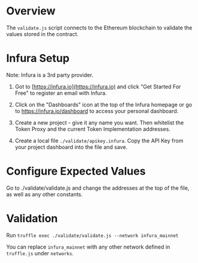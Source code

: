 # Overview

The `validate.js` script connects to the Ethereum blockchain to validate the
values stored in the contract.

# Infura Setup

Note: Infura is a 3rd party provider.

1. Got to [https://infura.io](https://infura.io) and click "Get Started For
   Free" to register an email with Infura.

2. Click on the "Dashboards" icon at the top of the Infura homepage or go to
   https://infura.io/dashboard to access your personal dashboard.

3. Create a new project - give it any name you want. Then whitelist the Token
   Proxy and the current Token Implementation addresses.

4. Create a local file `./validate/apikey.infura`. Copy the API Key from your
   project dashboard into the file and save.

# Configure Expected Values

Go to ./validate/validate.js and change the addresses at the top of the file, as
well as any other constants.

# Validation

Run `truffle exec ./validate/validate.js --network infura_mainnet`

You can replace `infura_mainnet` with any other network defined in `truffle.js`
under `networks`.
